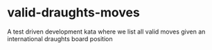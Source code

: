 # valid-draughts-moves
A test driven development kata where we list all valid moves given an international draughts board position 
